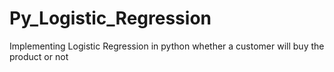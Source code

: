 # Py_Logistic_Regression
Implementing Logistic Regression in python whether a customer will buy the product or not
